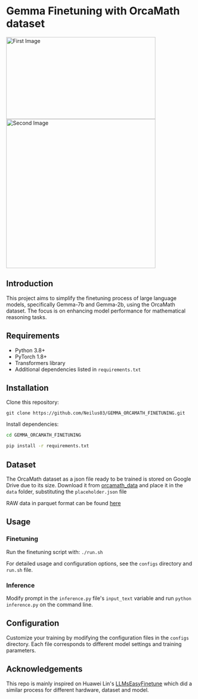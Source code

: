 # Gemma Finetuning with OrcaMath dataset
<p align="left">
  <img src="https://github.com/Neilus03/GEMMA_ORCAMATH_FINETUNING/assets/87651732/0beadfe5-b996-4cc4-8f5d-fb17756ebd8b" alt="First Image" width="400" height="220"/>
  <img src="https://github.com/Neilus03/GEMMA_ORCAMATH_FINETUNING/assets/87651732/727eca80-b98d-4780-a4f8-b953e80d7ff4" alt="Second Image" width="400"/>
</p>

## Introduction
This project aims to simplify the finetuning process of large language models, specifically Gemma-7b and Gemma-2b, using the OrcaMath dataset. The focus is on enhancing model performance for mathematical reasoning tasks.


## Requirements 
- Python 3.8+
- PyTorch 1.8+
- Transformers library 
- Additional dependencies listed in `requirements.txt`

## Installation
Clone this repository:

`git clone https://github.com/Neilus03/GEMMA_ORCAMATH_FINETUNING.git`

Install dependencies:
```bash
cd GEMMA_ORCAMATH_FINETUNING 
```
```bash
pip install -r requirements.txt
```

## Dataset
The OrcaMath dataset as a json file ready to be trained is stored on Google Drive due to its size. Download it from [orcamath_data](https://drive.google.com/file/d/1JHDUPlG5igZ1QZ0McNYmUKzixV9pJXIZ/view?usp=sharing) and place it in the `data` folder, substituting the `placeholder.json` file

RAW data in parquet format can be found [here](https://huggingface.co/datasets/microsoft/orca-math-word-problems-200k/tree/main/data)

## Usage

### Finetuning
Run the finetuning script with:
`./run.sh`

For detailed usage and configuration options, see the `configs` directory and `run.sh` file.

### Inference
Modify prompt in the `inference.py` file's `input_text` variable and run `python inference.py` on the command line.

## Configuration
Customize your training by modifying the configuration files in the `configs` directory. Each file corresponds to different model settings and training parameters.

## Acknowledgements
This repo is mainly inspired on Huawei Lin's [LLMsEasyFinetune](https://github.com/huawei-lin/LLMsEasyFinetune/tree/master?tab=readme-ov-file) which did a similar process for different hardware, dataset and model.

